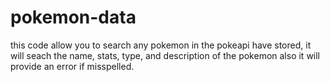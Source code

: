 # pokemon-data
this code allow you to search any pokemon in the pokeapi have stored, it will seach the name, stats, type, and description of the pokemon
also it will provide an error if misspelled.
